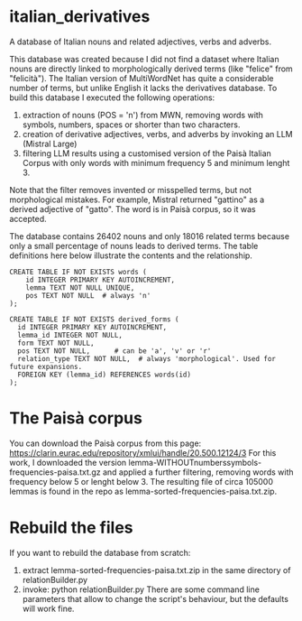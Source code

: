 # italian_derivatives
A database of Italian nouns and related adjectives, verbs and adverbs.

This database was created because I did not find a dataset where Italian nouns are directly linked to morphologically derived terms (like "felice" from "felicità").
The Italian version of MultiWordNet has quite a considerable number of terms, but unlike English it lacks the derivatives database.
To build this database I executed the following operations:

1) extraction of nouns (POS = 'n') from MWN, removing words with symbols, numbers, spaces or shorter than two characters.
2) creation of derivative adjectives, verbs, and adverbs by invoking an LLM (Mistral Large)
3) filtering LLM results using a customised version of the Paisà Italian Corpus with only words with minimum frequency 5 and minimum lenght 3.

Note that the filter removes invented or misspelled terms, but not morphological mistakes. For example, Mistral returned "gattino" as a derived adjective of "gatto". The word is in Paisà corpus, so it was accepted.

The database contains 26402 nouns and only 18016 related terms because only a small percentage of nouns leads to derived terms.
The table definitions here below illustrate the contents and the relationship.

    CREATE TABLE IF NOT EXISTS words (
        id INTEGER PRIMARY KEY AUTOINCREMENT,
        lemma TEXT NOT NULL UNIQUE,
        pos TEXT NOT NULL  # always 'n'
    );

    CREATE TABLE IF NOT EXISTS derived_forms (
      id INTEGER PRIMARY KEY AUTOINCREMENT,
      lemma_id INTEGER NOT NULL,
      form TEXT NOT NULL,
      pos TEXT NOT NULL,      # can be 'a', 'v' or 'r'
      relation_type TEXT NOT NULL,  # always 'morphological'. Used for future expansions.
      FOREIGN KEY (lemma_id) REFERENCES words(id)
    );

# The Paisà corpus
You can download the Paisà corpus from this page: https://clarin.eurac.edu/repository/xmlui/handle/20.500.12124/3
For this work, I downloaded the version lemma-WITHOUTnumberssymbols-frequencies-paisa.txt.gz and applied a further filtering, removing words with frequency below 5 or lenght below 3. The resulting file of circa 105000 lemmas is found in the repo as lemma-sorted-frequencies-paisa.txt.zip.

# Rebuild the files
If you want to rebuild the database from scratch:

1) extract lemma-sorted-frequencies-paisa.txt.zip in the same directory of relationBuilder.py
2) invoke:
       python relationBuilder.py
   There are some command line parameters that allow to change the script's behaviour, but the defaults will work fine.
   
